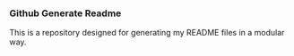 ### Github Generate Readme

This is a repository designed for generating my README files in a modular way.
